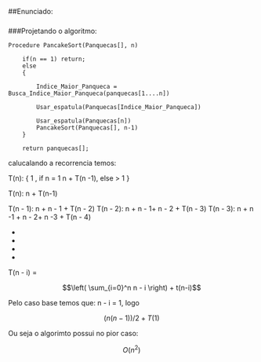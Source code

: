 
##Enunciado:

###


###Projetando o algoritmo:


``` 
Procedure PancakeSort(Panquecas[], n)

    if(n == 1) return;
    else
    {

        Indice_Maior_Panqueca = Busca_Indice_Maior_Panqueca(panquecas[1....n])

        Usar_espatula(Panquecas[Indice_Maior_Panqueca])

        Usar_espatula(Panquecas[n])
        PancakeSort(Panquecas[], n-1)
    }

    return panquecas[]; 
 ```


calucalando a recorrencia temos:

T(n): {
    1 , if n = 1
    n + T(n -1), else > 1
}


T(n): n + T(n-1)

T(n - 1): n + n - 1 + T(n - 2)
T(n - 2): n + n - 1+ n - 2 + T(n - 3)
T(n - 3): n + n -1 + n - 2+ n -3  + T(n - 4)

*
*
*
*
T(n - i) = 

$$\left( \sum_{i=0}^n n - i \right) + t(n-i)$$

Pelo caso base temos que: n - i = 1, logo

$$ (n(n - 1))/2 + T(1)$$

Ou seja o algorimto possui no pior caso:

$$O(n^2)$$
